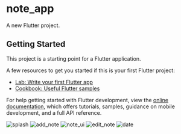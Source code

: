 # note_app

A new Flutter project.

## Getting Started

This project is a starting point for a Flutter application.

A few resources to get you started if this is your first Flutter project:

- [Lab: Write your first Flutter app](https://docs.flutter.dev/get-started/codelab)
- [Cookbook: Useful Flutter samples](https://docs.flutter.dev/cookbook)

For help getting started with Flutter development, view the
[online documentation](https://docs.flutter.dev/), which offers tutorials,
samples, guidance on mobile development, and a full API reference.

![splash](screenshots/splash.png)
![add_note](screenshots/add_note.png)
![note_ui](screenshots/note_ui.png)
![edit_note](screenshots/edit_note.png)
![date](screenshots/date.png)